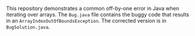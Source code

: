 This repository demonstrates a common off-by-one error in Java when iterating over arrays. The `Bug.java` file contains the buggy code that results in an `ArrayIndexOutOfBoundsException`. The corrected version is in `BugSolution.java`.